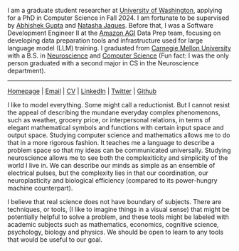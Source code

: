 I am a graduate student researcher at [University of Washington](https://www.washington.edu/), applying for a PhD in Computer Science in Fall 2024. I am fortunate to be supervised by [Abhishek Gupta](https://abhishekunique.github.io/) and [Natasha Jaques](https://natashajaques.ai/). Before that, I was a Software Development Engineer II at the [Amazon AGI](https://www.theinformation.com/articles/how-amazon-built-a-key-ai-team) Data Prep team, focusing on developing data preparation tools and infrastructure used for large language model (LLM) training. I graduated from [Carnegie Mellon University](https://www.cmu.edu/) with a B.S. in [Neuroscience](https://www.cmu.edu/bio/undergrad/academics/neuro_major/concentrations.html) and [Computer Science](http://coursecatalog.web.cmu.edu/schools-colleges/schoolofcomputerscience/undergraduatecomputerscience/#csadditionalmajorminortextcontainer) (Fun fact: I was the only person graduated with a second major in CS in the Neuroscience department).

---

[Homepage](https://yuanjiayiy.github.io) | [Email](mailto:yuancarrieyjy@gmail.com) | [CV](https://yuanjiayiy.github.io/data/JiayiYuanCV_20241114.pdf) | [LinkedIn](https://www.linkedin.com/in/carrie-yuan-466243121/) | [Twitter](https://twitter.com/carrieyuanjiayi) | [Github](https://github.com/yuanjiayiy/)


I like to model everything. Some might call a reductionist. But I cannot resist the appeal of describing the mundane everyday complex phenomenons, such as weather, grocery price, or interpersonal relations, in terms of elegant mathematical symbols and functions with certain input space and output space. Studying computer science and mathematics allows me to do that in a more rigorous fashion. It teaches me a language to describe a problem space so that my ideas can be communicated universally. Studying neuroscience allows me to see both the complexiticity and simplicity of the world I live in. We can describe our minds as simple as an ensemble of electrical pulses, but the complexity lies in that our coordination, our neuroplasticity and biological efficiency (compared to its power-hungry machine counterpart).

I believe that real science does not have boundary of subjects. There are techniques, or tools, (I like to imagine things in a visual sense) that might be potentially helpful to solve a problem, and these tools might be labeled with academic subjects such as mathematics, economics, cognitive science, psychology, biology and physics. We should be open to learn to any tools that would be useful to our goal.
